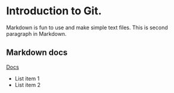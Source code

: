 # Introduction to Git.

Markdown is fun to use and make simple text files.
This is second paragraph in Markdown.

## Markdown docs

[Docs](http://daringfireball.net/projects/markdown/syntax)

- List item 1
- List item 2
